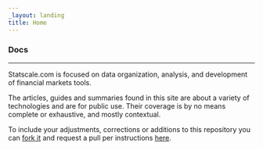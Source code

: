 ```yaml
---
_layout: landing
title: Home
---
```


### Docs

---

Statscale.com is focused on data organization, analysis, and development of financial markets tools.

The articles, guides and summaries found in this site are about a variety of technologies and are for public use.  Their coverage is by no means complete or exhaustive, and mostly contextual.  

To include your adjustments, corrections or additions to this repository you can <a href="https://docs.github.com/en/pull-requests/collaborating-with-pull-requests/working-with-forks/fork-a-repo" target="window">fork it</a> and request a pull per instructions <a href="https://docs.github.com/en/pull-requests/collaborating-with-pull-requests/working-with-forks/fork-a-repo" target="window">here</a>.

